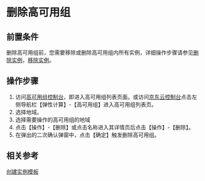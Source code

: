 # 删除高可用组

## 前置条件

删除高可用组前，您需要移除或删除高可用组内所有实例，详细操作步骤请参见[删除实例](../../Virtual-Machine/Operation-Guide/Instance/Delete-Instance.md)，[移除实例](../../Virtual-Machine/Operation-Guide/Instance-Template/Create-Instance-Template.md)。

## 操作步骤

1. 访问[高可用组控制台](https://cns-console.jdcloud.com/availabilitygroup/list)，即进入高可用组列表页面。或访问[京东云控制台](https://console.jdcloud.com)点击左侧导航栏【弹性计算】-【高可用组】进入高可用组列表页。
2. 选择地域。
3. 选择需要操作的高可用组的地域
4. 点击【操作】-【删除】或点击名称进入其详情页后点击【操作】-【删除】。
5. 在弹出的二次确认弹窗中，点击【确定】触发删除高可用组。


## 相关参考

[创建实例模板](../../Virtual-Machine/Operation-Guide/Instance-Template/Create-Instance-Template.md)